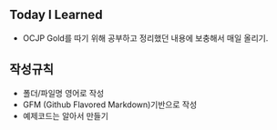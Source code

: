 ## Today I Learned
 - OCJP Gold를 따기 위해 공부하고 정리했던 내용에 보충해서 매일 올리기.


## 작성규칙
 - 폴더/파일명 영어로 작성
 - GFM (Github Flavored Markdown)기반으로 작성
 - 예제코드는 알아서 만들기